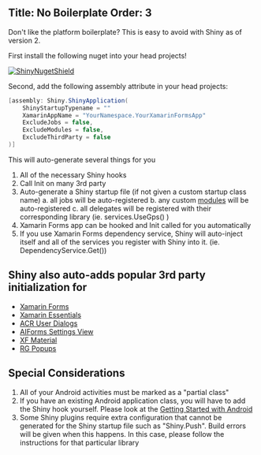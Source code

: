 Title: No Boilerplate
Order: 3
---

Don't like the platform boilerplate?  This is easy to avoid with Shiny as of version 2.

First install the following nuget into your head projects!

[![ShinyNugetShield]][ShinyNuget]


Second, add the following assembly attribute in your head projects:

```csharp
[assembly: Shiny.ShinyApplication(
    ShinyStartupTypename = ""
    XamarinAppName = "YourNamespace.YourXamarinFormsApp"
    ExcludeJobs = false,
    ExcludeModules = false,
    ExcludeThirdParty = false
)]
```


This will auto-generate several things for you

1. All of the necessary Shiny hooks
2. Call Init on many 3rd party 
3. Auto-generate a Shiny startup file (if not given a custom startup class name)
    a. all jobs will be auto-registered
    b. any custom [modules](di) will be auto-registered
    c. all delegates will be registered with their corresponding library (ie. services.UseGps<MyGpsDelegate>() )
4. Xamarin Forms app can be hooked and Init called for you automatically
5. If you use Xamarin Forms dependency service, Shiny will auto-inject itself and all of the services you register with Shiny into it.  (ie. DependencyService.Get<IJobManager>())


## Shiny also auto-adds popular 3rd party initialization for 

* [Xamarin Forms](https://github.com/xamarin/xamarin.forms)
* [Xamarin Essentials](https://github.com/xamarin/essentials)
* [ACR User Dialogs](https://github.com/aritchie/userdialogs)
* [AIForms Settings View](https://github.com/muak/AiForms.SettingsView)
* [XF Material](https://github.com/Baseflow/XF-Material-Library)
* [RG Popups](https://github.com/rotorgames/Rg.Plugins.Popup)

## Special Considerations
1. All of your Android activities must be marked as a "partial class"
2. If you have an existing Android application class, you will have to add the Shiny hook yourself.  Please look at the [Getting Started with Android](android)
3. Some Shiny plugins require extra configuration that cannot be generated for the Shiny startup file such as "Shiny.Push".  Build errors will be given when this happens.  In this case, please follow the instructions for that particular library


[ShinyNugetShield]: https://img.shields.io/nuget/v/Shiny.svg?style=for-the-badge
[ShinyNuget]: https://www.nuget.org/packages/Shiny/